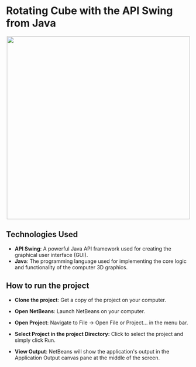 # Rotating Cube with the API Swing from Java


<p align="center">
  <img src="https://github.com/AdolfCarr/Rotating3DCube_In_QT_and_Java/blob/main/gif_Images/gif_Java.gif" width="500" height="500">
</p>
<p align="center">

## Technologies Used

- **API Swing**: A powerful Java API framework used for creating the graphical user interface (GUI).
- **Java**: The programming language used for implementing the core logic and functionality of the computer 3D graphics.

## How to run the project
- **Clone the project**: Get a copy of the project on your computer.

- **Open NetBeans**: Launch NetBeans on your computer.

- **Open Project**: Navigate to File -> Open File or Project... in the menu bar.

- **Select Project in the project Directory:** Click to select the project and simply click Run.

- **View Output**: NetBeans will show the application's output in the Application Output canvas pane at the middle of the screen.